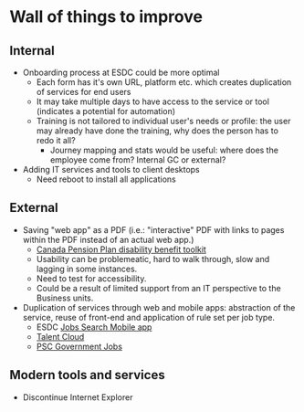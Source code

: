# Wall of things to improve

## Internal 

* Onboarding process at ESDC could be more optimal
  * Each form has it's own URL, platform etc. which creates duplication of services for end users
  * It may take multiple days to have access to the service or tool (indicates a potential for automation)
  * Training is not tailored to individual user's needs or profile: the user may already have done the training, why does the person has to redo it all?
    * Journey mapping and stats would be useful: where does the employee come from? Internal GC or external?
* Adding IT services and tools to client desktops
  * Need reboot to install all applications

## External

* Saving "web app" as a PDF (i.e.: "interactive" PDF with links to pages within the PDF instead of an actual web app.)
  * [Canada Pension Plan disability benefit toolkit](https://www.canada.ca/en/employment-social-development/programs/pension-plan-disability-benefits/reports/toolkit.html)
  * Usability can be problemeatic, hard to walk through, slow and lagging in some instances. 
  * Need to test for accessibility.
  * Could be a result of limited support from an IT perspective to the Business units.
* Duplication of services through web and mobile apps: abstraction of the service, reuse of front-end and application of rule set per job type.
  * ESDC [Jobs Search Mobile app](https://www.guichetemplois.gc.ca/applicationmobile)
  * [Talent Cloud](https://talent.canada.ca/en)
  * [PSC Government Jobs](https://www.canada.ca/en/services/jobs/opportunities/government.html)

## Modern tools and services

* Discontinue Internet Explorer
